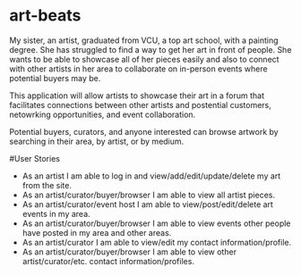 # art-beats

My sister, an artist, graduated from VCU, a top art school, with a painting degree. She has struggled to find a way to get her art in front of people. She wants to be able to showcase all of her pieces easily and also to connect with other artists in her area to collaborate on in-person events where potential buyers may be.

This application will allow artists to showcase their art in a forum that facilitates connections between other artists and postential customers, netowrking opportunities, and event collaboration. 

Potential buyers, curators, and anyone interested can browse artwork by searching in their area, by artist, or by medium.


#User Stories
- As an artist I am able to log in and view/add/edit/update/delete my art from the site.
- As an artist/curator/buyer/browser I am able to view all artist pieces.
- As an artist/curator/event host I am able to view/post/edit/delete art events in my area.
- As an artist/curator/buyer/browser I am able to view events other people have posted in my area and other areas.
- As an artist/curator I am able to view/edit my contact information/profile.
- As an artist/curator/buyer/browser I am able to view other artist/curator/etc. contact information/profiles.
